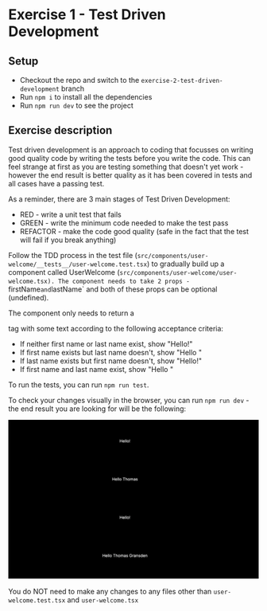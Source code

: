 # Exercise 1 - Test Driven Development

## Setup

- Checkout the repo and switch to the `exercise-2-test-driven-development` branch
- Run `npm i` to install all the dependencies
- Run `npm run dev` to see the project

## Exercise description

Test driven development is an approach to coding that focusses on writing good quality code by writing the tests before you write the code. This can feel strange at first as you are testing something that doesn't yet work - however the end result is better quality as it has been covered in tests and all cases have a passing test.

As a reminder, there are 3 main stages of Test Driven Development:

- RED - write a unit test that fails
- GREEN - write the minimum code needed to make the test pass
- REFACTOR - make the code good quality (safe in the fact that the test will fail if you break anything)

Follow the TDD process in the test file (`src/components/user-welcome/__tests__/user-welcome.test.tsx`) to gradually build up a component called UserWelcome (`src/components/user-welcome/user-welcome.tsx). The component needs to take 2 props - `firstName`and`lastName` and both of these props can be optional (undefined).

The component only needs to return a <p> tag with some text according to the following acceptance criteria:

- If neither first name or last name exist, show "Hello!"
- If first name exists but last name doesn't, show "Hello <firstName>"
- If last name exists but first name doesn't, show "Hello!"
- If first name and last name exist, show "Hello <firstName> <lastName>"

To run the tests, you can run `npm run test`.

To check your changes visually in the browser, you can run `npm run dev` - the end result you are looking for will be the following:

![image info](./public/result.png)

You do NOT need to make any changes to any files other than `user-welcome.test.tsx` and `user-welcome.tsx`
